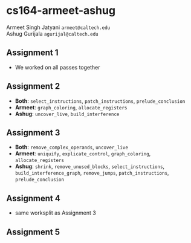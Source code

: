 # cs164-armeet-ashug

Armeet Singh Jatyani `armeet@caltech.edu`  
Ashug Gurijala `agurijal@caltech.edu`

## Assignment 1

- We worked on all passes together

## Assignment 2

- **Both**: `select_instructions`, `patch_instructions`, `prelude_conclusion`
- **Armeet**: `graph_coloring`, `allocate_registers`
- **Ashug**: `uncover_live`, `build_interference`

## Assignment 3

- **Both**: `remove_complex_operands`, `uncover_live`
- **Armeet**:  `uniquify`, `explicate_control`, `graph_coloring`, `allocate_registers`
- **Ashug**: `shrink`, `remove_unused_blocks`, `select_instructions`, `build_interference_graph`, `remove_jumps`, `patch_instructions`, `prelude_conclusion`

## Assignment 4

- same worksplit as Assignment 3


## Assignment 5
